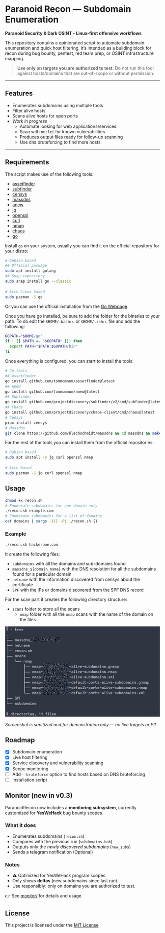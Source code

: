 # Paranoid Recon — Subdomain Enumeration

**Paranoid Security & Dark OSINT - Linux-first offensive workflows**

This repository contains a opinionated script to automate subdomain enumeration and quick host filtering.
It’s intended as a building block for recon during bug bounty, pentest, red team prep, or OSINT infrastructure mapping.

> **Use only on targets you are authorized to test.**
> Do not run this tool against hosts/domains that are out-of-scope or without permission.

---

## Features

- Enumerates subdomains using multiple tools
- Filter alive hosts
- Scans alive hosts for open ports
- *Work in progress*
  - Automate looking for web applications/services
  - Scan with `nuclei` for known vulnerabilities
  - Produces output files ready for follow-up scanning
  - Use dns bruteforcing to find more hosts

---

## Requirements

The script makes use of the following tools:
- [assetfinder](https://github.com/tomnomnom/assetfinder)
- [subfinder](https://github.com/projectdiscovery/subfinder)
- [censys](https://censys-python.readthedocs.io/en/stable/quick-start.html)
- [massdns](https://github.com/blechschmidt/massdns)
- [anew](https://github.com/tomnomnom/anew)
- [jq](https://jqlang.org/)
- [openssl](https://www.openssl.org/)
- [curl](https://curl.se/docs/manpage.html)
- [nmap](https://nmap.org/)
- [chaos](https://chaos.projectdiscovery.io/)
- [go](https://go.dev/)

Install `go` on your system, usually you can find it on the official repository for your distro:

```bash
# Debian based
## Official package
sudo apt install golang
## Snap repository
sudo snap install go --classic

# Arch Linux based
sudo pacman -S go
```

Or you can use the official installation from the [Go Webpage](https://go.dev/doc/install).

Once you have go installed, be sure to add the folder for the binaries to your path. To do edit the `$HOME/.bashrc` or `$HOME/.zshrc` file and add the following:

```bash
GOPATH="$HOME/go"
if ! [[ $PATH =~ "$GOPATH" ]]; then
  export PATH="$PATH:$GOPATH/bin"
fi
```

Once everything is configured, you can start to install the tools:

```bash
# Go tools
## Assetfinder
go install github.com/tomnomnom/assetfinder@latest
## Anew
go install github.com/tomnomnom/anew@latest
## Subfinder
go install github.com/projectdiscovery/subfinder/v2/cmd/subfinder@latest
## Chaos
go install github.com/projectdiscovery/chaos-client/cmd/chaos@latest
# Censys
pipx install censys
# Massdns
git clone https://github.com/blechschmidt/massdns && cd massdns && make
```

For the rest of the tools you can install them from the official repositories:

```bash
# Debian based
sudo apt install -y jq curl openssl nmap

# Arch based
sudo pacman -S jq curl openssl nmap
```

## Usage

```bash
chmod +x recon.sh
# Enumerate subdomains for one domain only
./recon.sh example.com
# Enumerate subdomains for a list of domains
cat domains | xargs -I{} -P1 ./recon.sh {}
```

### Example

```bash
./recon.sh hackerone.com
```

It create the following files:
- `subdomains` with all the domains and sub-domains found
- `massdns_${domain_name}` with the DNS resolution for all the subdomains found for a particular domain
- `netname` with the information discovered from censys about the certificate
- `SPF` with the IPs or domains discovered from the SPF DNS record

For the scan part it creates the following directory structure:
- `scans` folder to store all the scans
    - `nmap` folder with all the `nmap` scans with the name of the domain on the files

![Example output of the recon script](./images/sample_output.png)

*Screenshot is sanitized and for demonstration only — no live targets or PII.*

## Roadmap

- [x] Subdomain enumeration
- [x] Live host filtering
- [x] Service discovery and vulnerability scanning
- [x] Scope monitoring
- [ ] Add `--bruteforce` option to find hosts based on DNS bruteforcing
- [ ] Installation script

## Monitor (new in v0.3)

ParanoidRecon now includes a **monitoring subsystem**, currently customized for **YesWeHack** bug bounty scopes.

### What it does

- Enumerates subdomains (`recon.sh`)
- Compares with the previous run (`subdomains.bak`)
- Outputs only the *newly discovered subdomains* (`new_subs`)
- Sends a telegram notification (Optional)

### Notes

- ⚠️ Optimized for YesWeHack program scopes.  
- Only shows **deltas** (new subdomains since last run).  
- Use responsibly: only on domains you are authorized to test.  

👉 See [monitor/](monitor/) for details and usage.

## License

This project is licensed under the [MIT License](LICENSE)
